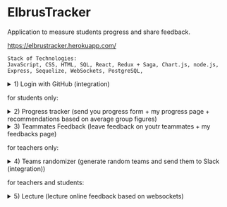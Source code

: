 # ElbrusTracker
Application to measure students progress and share feedback.</p>
https://elbrustracker.herokuapp.com/

```
Stack of Technologies:
JavaScript, CSS, HTML, SQL, React, Redux + Saga, Chart.js, node.js, Express, Sequelize, WebSockets, PostgreSQL,
```

<details><summary>1) Login with GitHub (integration)</summary>
<p>
  
[Screencast from 30.06.2022 10:23:22.webm](https://user-images.githubusercontent.com/102286250/176620184-49559f5f-a49f-4374-ad6d-fd8d00e9b92e.webm)
  
</p>
</details>

for students only:

<details><summary>2) Progress tracker (send you progress form + my progress page + recommendations based on average group figures)</summary>
<p>
  
[Screencast from 30.06.2022 10:23:40.webm](https://user-images.githubusercontent.com/102286250/176621168-dbed9fd7-9475-4428-88f5-1dfb33f05404.webm)

</p>
</details>
<details><summary>3) Teammates Feedback (leave feedback on youtr teammates + my feedbacks page)</summary>
<p>
  
[Screencast from 30.06.2022 10:26:57.webm](https://user-images.githubusercontent.com/102286250/176621253-dfbe44f7-b4b4-4bdd-bf7c-b4717764d63b.webm)

</p>
</details>

for teachers only:

<details><summary>4) Teams randomizer (generate random teams and send them to Slack (integration))</summary>
<p>
  
[Screencast from 30.06.2022 10:28:57.webm](https://user-images.githubusercontent.com/102286250/176621376-e9277f44-a6e7-4f4f-b190-5ba18f1988ba.webm)
  
</p>
</details>


for teachers and students:

<details><summary>5) Lecture (lecture online feedback based on websockets)</summary>
<p>
  
[Screencast from 30.06.2022 10:30:06.webm](https://user-images.githubusercontent.com/102286250/176621461-e600815a-4e2d-450d-8007-7e727a8d8c19.webm)
  
</p>
</details>
